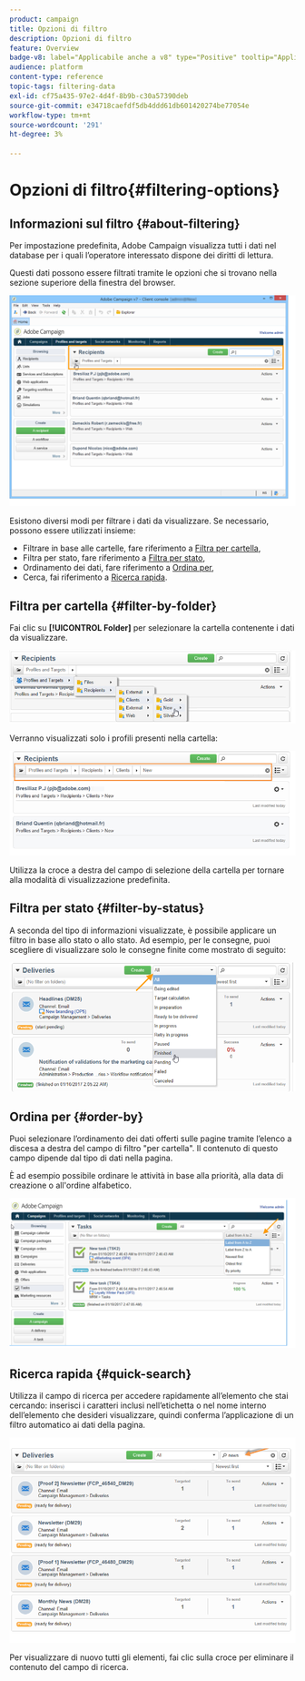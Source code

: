 ```yaml
---
product: campaign
title: Opzioni di filtro
description: Opzioni di filtro
feature: Overview
badge-v8: label="Applicabile anche a v8" type="Positive" tooltip="Applicabile anche a Campaign v8"
audience: platform
content-type: reference
topic-tags: filtering-data
exl-id: cf75a435-97e2-4d4f-8b9b-c30a57390deb
source-git-commit: e34718caefdf5db4ddd61db601420274be77054e
workflow-type: tm+mt
source-wordcount: '291'
ht-degree: 3%

---
```


# Opzioni di filtro{#filtering-options}



## Informazioni sul filtro {#about-filtering}

Per impostazione predefinita, Adobe Campaign visualizza tutti i dati nel database per i quali l’operatore interessato dispone dei diritti di lettura.

Questi dati possono essere filtrati tramite le opzioni che si trovano nella sezione superiore della finestra del browser.

![](assets/filter_web_zone.png)

Esistono diversi modi per filtrare i dati da visualizzare. Se necessario, possono essere utilizzati insieme:

* Filtrare in base alle cartelle, fare riferimento a [Filtra per cartella](#filter-by-folder),
* Filtra per stato, fare riferimento a [Filtra per stato](#filter-by-status),
* Ordinamento dei dati, fare riferimento a [Ordina per](#order-by),
* Cerca, fai riferimento a [Ricerca rapida](#quick-search).

## Filtra per cartella {#filter-by-folder}

Fai clic su **[!UICONTROL Folder]** per selezionare la cartella contenente i dati da visualizzare.

![](assets/filter_web_select_folder.png)

Verranno visualizzati solo i profili presenti nella cartella:

![](assets/filter_web_folder_display.png)

Utilizza la croce a destra del campo di selezione della cartella per tornare alla modalità di visualizzazione predefinita.

## Filtra per stato {#filter-by-status}

A seconda del tipo di informazioni visualizzate, è possibile applicare un filtro in base allo stato o allo stato. Ad esempio, per le consegne, puoi scegliere di visualizzare solo le consegne finite come mostrato di seguito:

![](assets/d_ncs_user_interface_filter_delivery.png)

## Ordina per {#order-by}

Puoi selezionare l’ordinamento dei dati offerti sulle pagine tramite l’elenco a discesa a destra del campo di filtro &quot;per cartella&quot;. Il contenuto di questo campo dipende dal tipo di dati nella pagina.

È ad esempio possibile ordinare le attività in base alla priorità, alla data di creazione o all&#39;ordine alfabetico.

![](assets/order_data_sample.png)

## Ricerca rapida {#quick-search}

Utilizza il campo di ricerca per accedere rapidamente all’elemento che stai cercando: inserisci i caratteri inclusi nell’etichetta o nel nome interno dell’elemento che desideri visualizzare, quindi conferma l’applicazione di un filtro automatico ai dati della pagina.

![](assets/d_ncs_user_interface_filter_search.png)

Per visualizzare di nuovo tutti gli elementi, fai clic sulla croce per eliminare il contenuto del campo di ricerca.
